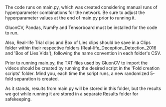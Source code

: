 The code runs on main.py, which was created considering manual runs of hyperparameter combinations for the network. Be sure to adjust the hyperparameter values at the end of main.py prior to running it.

GluonCV, Pandas, NumPy and Tensorboard must be installed for the code to run.

Also, Real-life Trial clips and Box of Lies clips should be save in a Clips folder within their respective folders (Real-life_Deception_Detection_2016 and 'Box of Lies Vids'), following the name convention in each folder's CSV.

Prior to running main.py, the TXT files used by GluonCV to import the videos should be created by running the desired script in the 'Fold creation scripts' folder. Mind you, each time the script runs, a new randomized 5-fold separation is created.

As it stands, results from main.py will be stored in this folder, but the results we got while running it are stored in a separate Results folder for safekeeping.